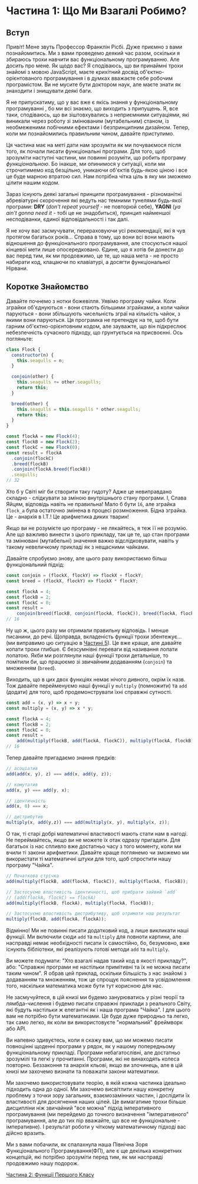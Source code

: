 # Частина 1: Що Ми Взагалі Робимо?

## Вступ

Привіт! Мене звуть Профессор Франклін Рісбі. Дуже приємно з вами познайомитись. Ми з вами проведемо деякий час разом, оскільки я збираюсь трохи навчити вас функціональному програмуванню. Але досить про мене. Як щодо вас? Я сподіваюсь, що ви принаймні трохи знайомі з мовою JavaScript, маєте крихітний досвід об'єктно-орієнтованого програмування і в думках вважаєте себе робочим програмістом. Ви не мусите бути доктором наук, але маєте знати як знаходити і знищувати деякі баги.

Я не припускатиму, що у вас вже є якісь знання у функціональному програмуванні
, бо ми всі знаємо, що виходить з припущень. Я, все таки, сподіваюсь, що ви зіштовхувались з неприємними ситуаціями, які виникали через роботу зі змінюваним (мутабельним) станом, із необмеженими побічними ефектами і безпринципним дизайном. Тепер, коли ми познайомились правильним чином, давайте приступимо.

Ця частина має на меті дати нам зрозуміти як ми почуваємося після того, як почали писати функціональні програми. Для того, щоб зрозуміти наступні частини, ми повинні розуміти, що робить програму *функціональною*. Бо інакше, ми опинимося у ситуації, коли ми строчитимемо код безцільно, уникаючи об'єктів будь-якою ціною і все це буде марною втратою сил. Нам потрібна чітка ціль в яку ми зможемо цілити нашим кодом.

Зараз існують деякі загальні принципи програмування - різноманітні абревіатурні скорочення які ведуть нас темними тунелями будь-якої програми: **DRY** (_don't repeat yourself_ - не повторюй себе), **YAGNI** (_ya ain't gonna need it_ - тобі це не знадобиться), принцип найменшої несподіванки, єдиної відповідальності і так далі.

Я не хочу вас засмучувати, перераховуючи усі рекомендації, які я чув протягом багатьох років... Справа в тому, що вони всі вони мають відношення до функціонального програмування, але стосуються нашої кінцевої мети лише опосередковано. Єдине, що я хотів би донести до вас перед тим, як ми продовжимо, це те, що наша мета - не просто набирати код, клацаючи по клавіатурі, а досягти функціональної Нірвани.

<!--BREAK-->

## Коротке Знайомство

Давайте почнемо з нотки божевілля. Уявімо програму чайки. Коли зграйки об'єднуються - вони стають більшими зграйками, а коли чайки паруються - вони збільшують чисельність зграї на кількість чайок, з якими вони паруються. Ця програмка не претендує на те, щоб бути гарним об'єктно-орієнтовним кодом, але зауважте, що він підкреслює небезпечність сучасного підходу, що грунтується на присвоєнні. Ось погляньте:

```js
class Flock {
  constructor(n) {
    this.seagulls = n;
  }

  conjoin(other) {
    this.seagulls += other.seagulls;
    return this;
  }

  breed(other) {
    this.seagulls = this.seagulls * other.seagulls;
    return this;
  }
}

const flockA = new Flock(4);
const flockB = new Flock(2);
const flockC = new Flock(0);
const result = flockA
  .conjoin(flockC)
  .breed(flockB)
  .conjoin(flockA.breed(flockB))
  .seagulls;
// 32
```

Хто б у Світі міг би створити таку гидоту? Адже це невиправдано складно - слідкувати за зміною внутрішнього стану програми. І, Слава Яйцям, відповідь навіть не правильна! Мало б бути `16`, але зграйка `flock_a` була остаточно змінена в процесі розмноження. Бідна зграйка. Це - анархія в I.T.! Це арифметика диких тварин!

Якщо ви не розумієте цю програму - не лякайтесь, я теж її не розумію. Але що важливо винести з цього прикладу, так це те, що стан програми та змінювані (мутабельні) значення важко відслідковувати, навіть у такому невеличкому прикладі як з нещасними чайками.

Давайте спробуємо знову, але цього разу використаємо більш функціональний підхід:

```js
const conjoin = (flockX, flockY) => flockX + flockY;
const breed = (flockX, flockY) => flockX * flockY;

const flockA = 4;
const flockB = 2;
const flockC = 0;
const result =
    conjoin(breed(flockB, conjoin(flockA, flockC)), breed(flockA, flockB));
// 16
```

Ну що ж, цього разу ми отримали правильну відповідь. І менше писанини, до речі. Щоправда, вкладеність функції трохи збентежує... (ми виправимо цю ситуацію в [Частині 5](ch5-uk.md)). Це вже краще, але давайте копати трохи глибше. Є безсумнівні переваги від називання лопати лопатою. Якби ми розглянули наші функції трохи детальніше, то помітили би, що  працюємо зі звичайним додаванням (`conjoin`) та множенням (`breed`).

Виходить, що в цих двох функціях немає нічого дивного, окрім їх назв. Тож давайте перейменуємо наші функції у `multiply` (помножити) та `add` (додати) для того, щоб продемонструвати їхні справжні сутності.

```js
const add = (x, y) => x + y;
const multiply = (x, y) => x * y;

const flockA = 4;
const flockB = 2;
const flockC = 0;
const result =
    add(multiply(flockB, add(flockA, flockC)), multiply(flockA, flockB));
// 16
```
Тепер давайте пригадаємо знання предків:

```js
// асоціатив
add(add(x, y), z) === add(x, add(y, z));

// комутатив
add(x, y) === add(y, x);

// ідентичність
add(x, 0) === x;

// дистрибутив
multiply(x, add(y,z)) === add(multiply(x, y), multiply(x, z));
```

О так, ті старі добрі математичні властивості мають стати нам в нагоді. Не переймайтесь, якщо ви не можете їх отак одразу пригадати. Для багатьох із нас спливло вже достатньо часу з того моменту, коли ми вчили ті закони арифметики. Давайте краще поглянемо чи зможемо ми використати ті математичні штуки для того, щоб спростити нашу програму "Чайка".

```js
// Початкова стрічка
add(multiply(flockB, add(flockA, flockC)), multiply(flockA, flockB));

// Застосуємо властивість ідентичності, щоб прибрати зайвий `add`
// (add(flockA, flockC) == flockA)
add(multiply(flockB, flockA), multiply(flockA, flockB));

// Застосуємо властивість дистрибутиву, щоб отримати наш результат
multiply(flockB, add(flockA, flockA));
```

Відмінно! Ми не повинні писати додатковий код, а лише викликати наші функції. Ми включили сюди `add` та `multiply` для повноти картини, але насправді немає необхідності писати їх самостійно, бо, безумовно, вже існують бібліотеки, які реалізують готові методи `add` та `multiply`.

Ви можете подумати: "Хто взагалі надав такий код в якості прикладу?", або: "Справжні програми не настільки примітивні та їх не можна писати таким чином". Я обрав цей приклад, оскільки більшість з нас знайомі з додаванням та множенням, тож це спрощує пояснення та усвідомлення того, наскільки математика може бути тут корисною для нас.

Не засмучуйтеся, в цій книзі ми будемо занурюватись у різні теорії та лямбда-числення і будемо писати справжні приклади з реального Світу, які будуть настільки ж елегантні як і наша програма "Чайка". І для цього вам не потрібно бути математиками. Це буде дуже природньо та легко, так само легко, як коли ви використовуєте "нормальний" фреймворк або API.

Ви напевно здивуєтесь, коли я скажу вам, що ми можемо писати повноцінні щоденні програми у рядок, як у нашому попередньому функціональному прикладі. Програми небагатослівні, але достатньо зрозумілі та легкі у прочитанні. Програми, які не винаходять колеса повторно. Беззаконня та анархія кльові, якщо ви злочинець, але в цій книзі ми захочемо визнати та поважати закони математики.

Ми захочемо використовувати теорію, в якій кожна частинка ідеально підходить одна до одної. Ми захочемо висвітлити нашу конкретну проблему з точки зору загальних, взаємозамінних частин, і дослідити їх властивості для досягнення наших цілей. Це вимагатиме трохи більше дисципліни ніж звичайний "все можна" підхід імперативного програмування (ми перейдемо до точного визначення "імперативного" програмування, але до тих пір вважайте, що все не функціональне - імперативне). І результат роботи у чіткому математичному підході вас дійсно вразить.

Ми з вами побачили, як спалахнула наша Північна Зоря Функціонального Програмування(ФП), але є ще декілька конкретних концепцій, які потрібно зрозуміти перед тим, як ми насправді продовжимо нашу подорож.

[Частина 2: Функції Першого Класу](ch02-uk.md)
